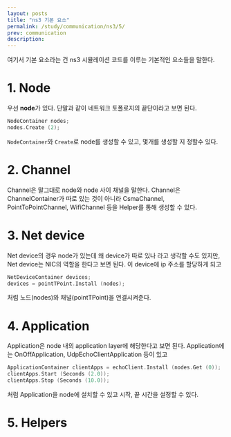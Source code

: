 ```yaml
---
layout: posts
title: "ns3 기본 요소"
permalink: /study/communication/ns3/5/
prev: communication
description:
---
```


여기서 기본 요소라는 건 ns3 시뮬레이션 코드를 이루는 기본적인 요소들을 말한다.

# 1. Node

우선 **node**가 있다. 단말과 같이 네트워크 토폴로지의 끝단이라고 보면 된다.

```cpp
NodeContainer nodes;
nodes.Create (2);
```

`NodeContainer`와 `Create`로 node를 생성할 수 있고, 몇개를 생성할 지 정할수 있다.

# 2. Channel

Channel은 말그대로 node와 node 사이 채널을 말한다. Channel은 ChannelContainer가 따로 있는 것이 아니라 CsmaChannel, PointToPointChannel, WifiChannel 등을 Helper를 통해 생성할 수 있다.

# 3. Net device

Net device의 경우 node가 있는데 왜 device가 따로 있나 라고 생각할 수도 있지만, Net device는 NIC의 역할을 한다고 보면 된다. 이 device에 ip 주소를 할당하게 되고

```cpp
NetDeviceContainer devices;
devices = pointTPoint.Install (nodes);
```

처럼 노드(nodes)와 채널(pointTPoint)을 연결시켜준다.

# 4. Application

Application은 node 내의 application layer에 해당한다고 보면 된다. Application에는 OnOffApplication, UdpEchoClientApplication 등이 있고

```cpp
ApplicationContainer clientApps = echoClient.Install (nodes.Get (0));
clientApps.Start (Seconds (2.0));
clientApps.Stop (Seconds (10.0));
```

처럼 Application을 node에 설치할 수 있고 시작, 끝 시간을 설정할 수 있다.

# 5. Helpers

<!-- ---

# <a name="Reference"></a>Reference

1. [ns-3.41 Manual](https://www.nsnam.org/docs/release/3.41/manual/singlehtml/index.html){:target="_blank"}
{:.post__reference} -->